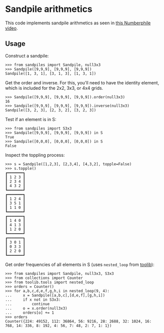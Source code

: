 # Sandpile arithmetics

This code implements sandpile arithmetics as seen in
[this Numberphile video](https://www.youtube.com/watch?v=1MtEUErz7Gg).

## Usage

Construct a sandpile:

    >>> from sandpiles import Sandpile, null3x3
    >>> Sandpile([9,9,9], [9,9,9], [9,9,9])
    Sandpile([1, 3, 1], [3, 1, 3], [1, 3, 1])

Get the order and inverse. For this, you'll need to have the identity
element, which is included for the 2x2, 3x3, or 4x4 grids.

    >>> Sandpile([9,9,9], [9,9,9], [9,9,9]).order(null3x3)
    16
    >>> Sandpile([9,9,9], [9,9,9], [9,9,9]).inverse(null3x3)
    Sandpile([3, 2, 3], [2, 3, 2], [3, 2, 3])

Test if an element is in S:

    >>> from sandpiles import S3x3
    >>> Sandpile([9,9,9], [9,9,9], [9,9,9]) in S
    True
    >>> Sandpile([0,0,0], [0,0,0], [0,0,0]) in S
    False

Inspect the toppling process:

    >>> s = Sandpile([1,2,3], [2,3,4], [4,3,2], topple=False)
    >>> s.topple()
    ┏━━━━━━━┓
    ┃ 1 2 3 ┃
    ┃ 2 3 4 ┃
    ┃ 4 3 2 ┃
    ┗━━━━━━━┛
    ┏━━━━━━━┓
    ┃ 1 2 4 ┃
    ┃ 3 5 1 ┃
    ┃ 1 1 0 ┃
    ┗━━━━━━━┛
    ┏━━━━━━━┓
    ┃ 1 4 0 ┃
    ┃ 4 1 3 ┃
    ┃ 1 2 0 ┃
    ┗━━━━━━━┛
    ┏━━━━━━━┓
    ┃ 3 0 1 ┃
    ┃ 0 3 3 ┃
    ┃ 2 2 0 ┃
    ┗━━━━━━━┛

Get order frequencies of all elements in S (uses `nested_loop` from
[toolib](https://github.com/L3viathan/toolib)):

    >>> from sandpiles import Sandpile, null3x3, S3x3
    >>> from collections import Counter
    >>> from toolib.tools import nested_loop
    >>> orders = Counter()
    >>> for a,b,c,d,e,f,g,h,i in nested_loop(9, 4):
    ...     x = Sandpile([a,b,c],[d,e,f],[g,h,i])
    ...     if x not in S3x3:
    ...         continue
    ...     o = x.order(null3x3)
    ...     orders[o] += 1
    >>> orders
    Counter({224: 49152, 112: 36864, 56: 9216, 28: 2688, 32: 1024, 16: 768, 14: 336, 8: 192, 4: 56, 7: 48, 2: 7, 1: 1})
